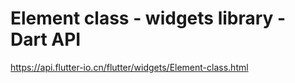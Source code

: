 # Element class - widgets library - Dart API

<https://api.flutter-io.cn/flutter/widgets/Element-class.html>
